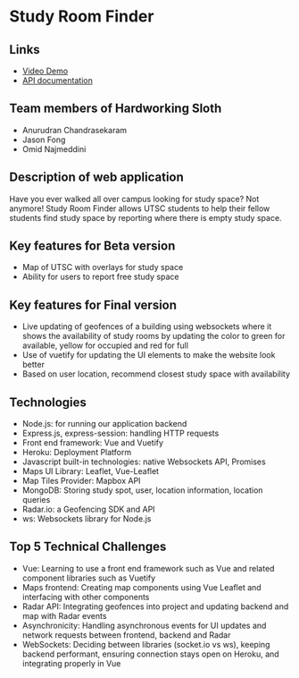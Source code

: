 # Study Room Finder

## Links
- [Video Demo](https://)
- [API documentation](https://github.com/UTSCC09/project-hardworking-sloth/wiki/API-Documentation)

## Team members of Hardworking Sloth
- Anurudran Chandrasekaram
- Jason Fong
- Omid Najmeddini

## Description of web application
Have you ever walked all over campus looking for study space? Not anymore! Study Room Finder allows UTSC students to help their fellow students find study space by reporting where there is empty study space.

## Key features for Beta version
- Map of UTSC with overlays for study space
- Ability for users to report free study space


## Key features for Final version
- Live updating of geofences of a building using websockets where it shows the availability of study rooms by updating the color to green for available, yellow for occupied and red for full
- Use of vuetify for updating the UI elements to make the website look better
- Based on user location, recommend closest study space with availability

## Technologies
- Node.js: for running our application backend
- Express.js, express-session: handling HTTP requests
- Front end framework: Vue and Vuetify
- Heroku: Deployment Platform
- Javascript built-in technologies: native Websockets API, Promises
- Maps UI Library: Leaflet, Vue-Leaflet
- Map Tiles Provider: Mapbox API
- MongoDB: Storing study spot, user, location information, location queries
- Radar.io: a Geofencing SDK and API
- ws: Websockets library for Node.js

## Top 5 Technical Challenges
- Vue: Learning to use a front end framework such as Vue and related component libraries such as Vuetify
- Maps frontend: Creating map components using Vue Leaflet and interfacing with  other components
- Radar API: Integrating geofences into project and updating backend and map with Radar events
- Asynchronicity: Handling asynchronous events for UI updates and network requests between frontend, backend and Radar
- WebSockets: Deciding between libraries (socket.io vs ws), keeping backend performant, ensuring connection stays open on Heroku, and integrating properly in Vue
